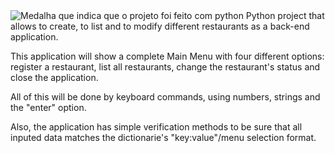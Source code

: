 <img src='https://img.shields.io/badge/Python-3776AB?style=for-the-badge&logo=python&logoColor=white' alt="Medalha que indica que o projeto foi feito com python">
Python project that allows to create, to list and to modify different restaurants as a back-end application.

This application will show a complete Main Menu with four different options: register a restaurant, list all restaurants, change the restaurant's status and close the application.

All of this will be done by keyboard commands, using numbers, strings and the "enter" option.

Also, the application has simple verification methods to be sure that all inputed data matches the dictionarie's "key:value"/menu selection format.
